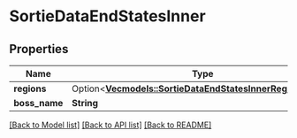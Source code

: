 # SortieDataEndStatesInner

## Properties

Name | Type | Description | Notes
------------ | ------------- | ------------- | -------------
**regions** | Option<[**Vec<models::SortieDataEndStatesInnerRegionsInner>**](sortieData_endStates_inner_regions_inner.md)> |  | [optional]
**boss_name** | **String** |  | 

[[Back to Model list]](../README.md#documentation-for-models) [[Back to API list]](../README.md#documentation-for-api-endpoints) [[Back to README]](../README.md)


